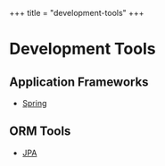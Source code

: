 +++
title = "development-tools"
+++

# Development Tools

## Application Frameworks

- [Spring](./spring)

## ORM Tools

- [JPA](./jpa)
